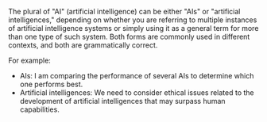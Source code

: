  The plural of "AI" (artificial intelligence) can be either "AIs" or "artificial intelligences," depending on whether you are referring to multiple instances of artificial intelligence systems or simply using it as a general term for more than one type of such system. Both forms are commonly used in different contexts, and both are grammatically correct.

For example:

* AIs: I am comparing the performance of several AIs to determine which one performs best.
* Artificial intelligences: We need to consider ethical issues related to the development of artificial intelligences that may surpass human capabilities.
